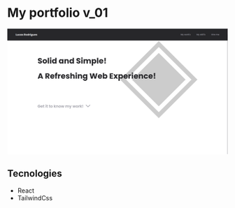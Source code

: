 # My portfolio v_01

![image](https://github.com/LucasSousa09/portfolio/blob/main/src/assets/portfolio_landingPage.png)

## Tecnologies
- React
- TailwindCss
